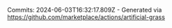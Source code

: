 Commits: 2024-06-03T16:32:17.809Z - Generated via https://github.com/marketplace/actions/artificial-grass
<br>
